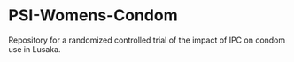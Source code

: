 # PSI-Womens-Condom
Repository for a randomized controlled trial of the impact of IPC on condom use in Lusaka.
